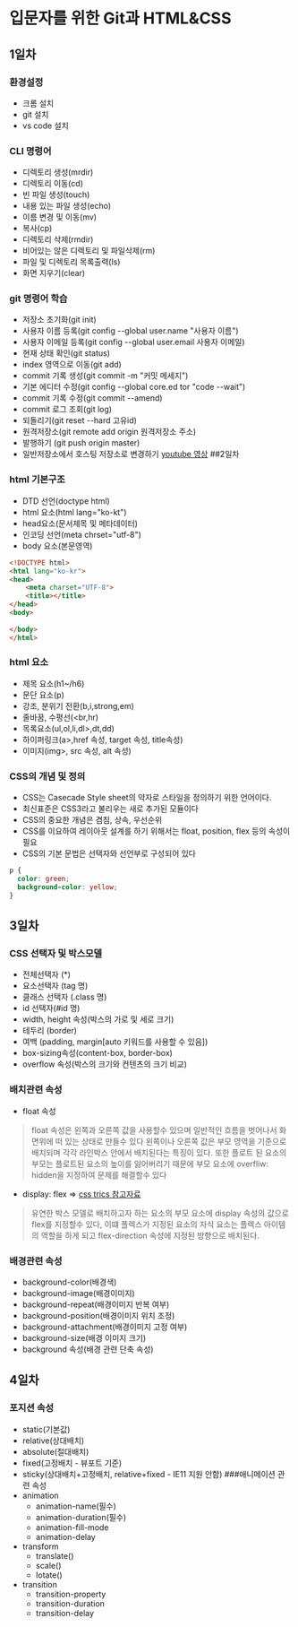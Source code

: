 # 입문자를 위한 Git과 HTML&CSS
## 1일차
### 환경설정
- 크롬 설치
- git 설치
- vs code 설치
### CLI 명령어
- 디렉토리 생성(mrdir)
- 디렉토리 이동(cd)
- 빈 파일 생성(touch)
- 내용 있는 파일 생성(echo)
- 이름 변경 및 이동(mv)
- 복사(cp)
- 디렉토리 삭제(rmdir)
- 비어있는 않은 디렉토리 및 파일삭제(rm)
- 파일 및 디렉토리 목록출력(ls)
- 화면 지우기(clear)
### git 명령어 학습
- 저장소 초기화(git init)
- 사용자 이름 등록(git config --global user.name "사용자 이름")
- 사용자 이메일 등록(git config --global user.email 사용자 이메일)
- 현재 상태 확인(git status)
- index 영역으로 이동(git add)
- commit 기록 생성(git commit -m "커밋 메세지")
- 기본 에디터 수정(git config --global core.ed tor "code --wait")
- commit 기록 수정(git commit --amend)
- commit 로그 조회(git log)
- 되돌리기(git reset --hard 고유id)
- 원격저장소(git remote add origin 원격저장소 주소)
- 발행하기 (git push origin master)
- 일반저장소에서 호스팅 저장소로 변경하기 [youtube 영상](https://youtu.be/SNnfbf-LJz4)
##2일차
### html 기본구조
- DTD 선언(doctype html)
- html 요소(html lang="ko-kt")
- head요소(문서제목 및 메타데이터)
- 인코딩 선언(meta chrset="utf-8")
- body 요소(본문영역)

```html
<!DOCTYPE html>
<html lang="ko-kr">
<head>
    <meta charset="UTF-8">
    <title></title>
</head>
<body>
    
</body>
</html>
```

### html 요소
- 제목 요소(h1~/h6)
- 문단 요소(p)
- 강조, 분위기 전환(b,i,strong,em)
- 줄바꿈, 수평선(<br,hr)
- 목록요소(ul,ol,li,dl>,dt,dd) 
- 하이퍼링크(a>,href 속성, target 속성, title속성)
- 이미지(img>, src 속성, alt 속성)
### CSS의 개념 및 정의
- CSS는 Casecade Style sheet의 약자로 스타일을 정의하기 위한 언어이다.
- 최신표준은 CSS3라고 불리우는 새로 추가된 모듈이다
- CSS의 중요한 개념은 겸침, 상속, 우선순위
- CSS를 이요하여 레이아웃 설계를 하기 위해서는 float, position, flex 등의 속성이 필요
- CSS의 기본 문법은 선택자와 선언부로 구성되어 있다

```css
p {
  color: green;
  background-color: yellow;
}
```

## 3일차
### CSS 선택자 및 박스모델
- 전체선택자 (*)
- 요소선택자 (tag 명)
- 클래스 선택자 (.class 명)
- id 선택자(#id 명)
- width, height 속성(박스의 가로 및 세로 크기)
- 테두리 (border)
- 여백 (padding, margin[auto 키워드를 사용할 수 있음])
- box-sizing속성(content-box, border-box)
- overflow 속성(박스의 크기와 컨텐츠의 크기 비교) 
### 배치관련 속성
- float 속성
> float 속성은 왼쪽과 오른쪽 값을 사용할수 있으며 일반적인 흐름을 벗어나서 화면위에 떠 있는 상태로 만들수 있다 왼쪽이나 오른쪽 값은 부모 영역을 기준으로 배치되며 각각 라인박스 안에서 배치된다는 특징이 있다. 또한 플로트 된 요소의 부모는 플로트된 요소의 높이를 잃어버리기 때문에 부모 요소에 overfliw: hidden을 지정하여 문제를 해결할수 있다
- display: flex => [css trics 참고자료](https://css-tricks.com/snippets/css/a-guide-to-flexbox/)
> 유연한 박스 모델로 배치하고자 하는 요소의 부모 요소에 display 속성의 값으로 flex를 지정할수 있다, 이떄 플렉스가 지정된 요소의 자식 요소는 플렉스 아이템의 역할을 하게 되고 flex-direction 속성에 지정된 방향으로 배치된다.
### 배경관련 속성
- background-color(배경색)
- background-image(배경이미지)
- background-repeat(배경이미지 반복 여부)
- background-position(배경이미지 위치 조정)
- background-attachment(배경이미지 고정 여부)
- background-size(배경 이미지 크기)
- background 속성(배경 관련 단축 속성)

## 4일차
### 포지션 속성
- static(기본값)
- relative(상대배치)
- absolute(절대배치)
- fixed(고정배치 - 뷰포트 기준)
- sticky(상대배치+고정배치, relative+fixed - IE11 지원 안함)
###애니메이션 관련 속성
- animation
  + animation-name(필수)
  + animation-duration(필수) 
  + animation-fill-mode
  + animation-delay
- transform
  + translate()
  + scale()
  + lotate()
- transition
  + transition-property
  + transition-duration
  + transition-delay
  